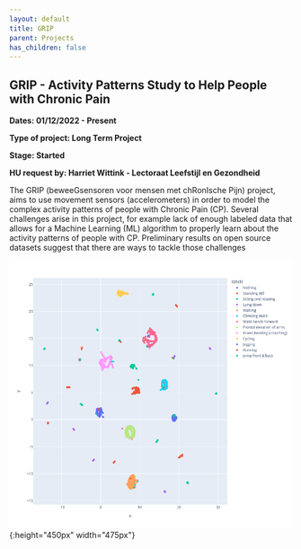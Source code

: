 ```yaml
---
layout: default
title: GRIP 
parent: Projects
has_children: false
---
```


## GRIP - Activity Patterns Study to Help People with Chronic Pain


**Dates: 01/12/2022 - Present**

**Type of project: Long Term Project**

**Stage: Started**

**HU request by: Harriet Wittink - Lectoraat Leefstijl en Gezondheid**

The GRIP (beweeGsensoren voor mensen met chRonIsche Pijn) project, aims to use movement sensors (accelerometers) in order to model the complex activity patterns of people with Chronic Pain (CP). 
Several challenges arise in this project, for example lack of enough labeled data that allows for a Machine Learning (ML) algorithm to properly learn about the activity patterns of people with CP. 
Preliminary results on open source datasets suggest that there are ways to tackle those challenges

![](/assets/labelProp.png){:height="450px" width="475px"}





